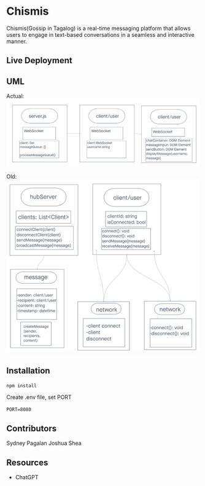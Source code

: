 # Chismis

Chismis(Gossip in Tagalog) is a real-time messaging platform that allows users to engage in text-based conversations in a seamless and interactive manner.

## Live Deployment

## UML

Actual:
![UML](chat-uml.png)

Old:
![UML](chat-app-uml.png)

## Installation

`npm install`

Create .env file, set PORT

`PORT=8080`

## Contributors

Sydney Pagalan
Joshua Shea

## Resources

- ChatGPT
